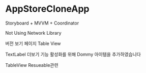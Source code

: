 # AppStoreCloneApp

Storyboard + MVVM + Coordinator

Not Using Network Library

버전 보기 페이지 Table View 

TextLabel 더보기 기능 활성화를 위해 Dommy 아이템을 추가하였습니다

TableView Resueable관련
